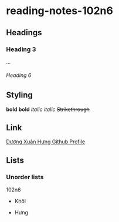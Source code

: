 # reading-notes-102n6

## Headings
### Heading 3
...
###### Heading 6

## Styling
**bold**   __bold__
*italic*   _italic_
~~Strikethrough~~


## Link
[Dương Xuân Hưng Github Profile](https://github.com/Jackbinson)


## Lists

### Unorder lists
102n6
- Khôi
+ Hưng
